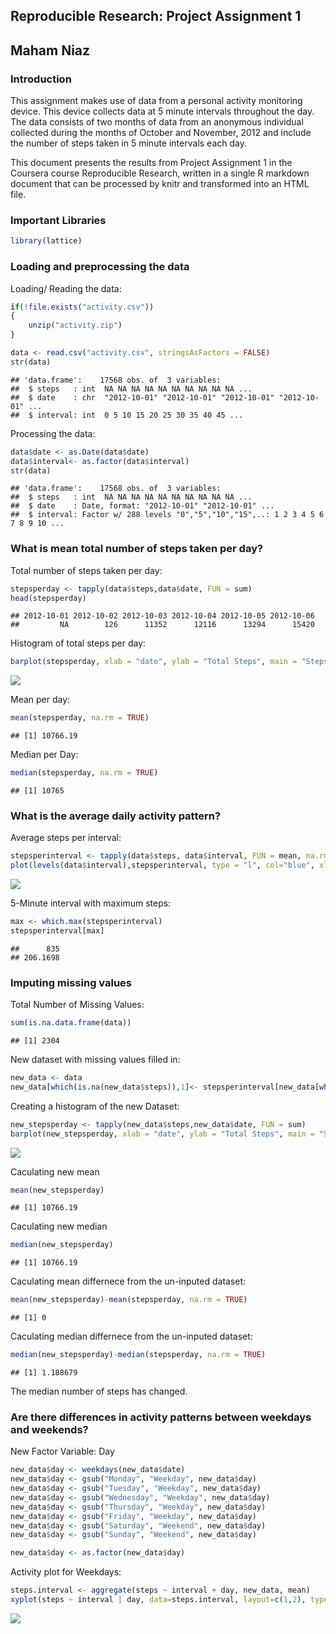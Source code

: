 ## Reproducible Research: Project Assignment 1  

## Maham Niaz  

### Introduction  
This assignment makes use of data from a personal activity monitoring device. This device collects data at 5 minute intervals throughout the day. The data consists of two months of data from an anonymous individual collected during the months of October and November, 2012 and include the number of steps taken in 5 minute intervals each day.

This document presents the results from Project Assignment 1 in the Coursera course Reproducible Research, written in a single R markdown document that can be processed by knitr and transformed into an HTML file.

### Important Libraries

```r
library(lattice)
```

### Loading and preprocessing the data
Loading/ Reading the data:  

```r
if(!file.exists("activity.csv"))
{
    unzip("activity.zip")
}

data <- read.csv("activity.csv", stringsAsFactors = FALSE)
str(data)
```

```
## 'data.frame':	17568 obs. of  3 variables:
##  $ steps   : int  NA NA NA NA NA NA NA NA NA NA ...
##  $ date    : chr  "2012-10-01" "2012-10-01" "2012-10-01" "2012-10-01" ...
##  $ interval: int  0 5 10 15 20 25 30 35 40 45 ...
```
Processing the data:

```r
data$date <- as.Date(data$date)
data$interval<- as.factor(data$interval)
str(data)
```

```
## 'data.frame':	17568 obs. of  3 variables:
##  $ steps   : int  NA NA NA NA NA NA NA NA NA NA ...
##  $ date    : Date, format: "2012-10-01" "2012-10-01" ...
##  $ interval: Factor w/ 288 levels "0","5","10","15",..: 1 2 3 4 5 6 7 8 9 10 ...
```

### What is mean total number of steps taken per day?
Total number of steps taken per day:  

```r
stepsperday <- tapply(data$steps,data$date, FUN = sum)
head(stepsperday)
```

```
## 2012-10-01 2012-10-02 2012-10-03 2012-10-04 2012-10-05 2012-10-06 
##         NA        126      11352      12116      13294      15420
```
Histogram of total steps per day:  

```r
barplot(stepsperday, xlab = "date", ylab = "Total Steps", main = "Steps per Day")
```

![](PA1_template_files/figure-html/unnamed-chunk-5-1.png)<!-- -->

Mean per day:  

```r
mean(stepsperday, na.rm = TRUE)
```

```
## [1] 10766.19
```

Median per Day:  

```r
median(stepsperday, na.rm = TRUE)
```

```
## [1] 10765
```

### What is the average daily activity pattern?
Average steps per interval:  

```r
stepsperinterval <- tapply(data$steps, data$interval, FUN = mean, na.rm = TRUE)
plot(levels(data$interval),stepsperinterval, type = "l", col="blue", xlab = "5-Minute Interval", ylab = "Average Number of steps" )
```

![](PA1_template_files/figure-html/unnamed-chunk-8-1.png)<!-- -->

5-Minute interval with maximum steps:

```r
max <- which.max(stepsperinterval)
stepsperinterval[max]
```

```
##      835 
## 206.1698
```

### Imputing missing values
Total Number of Missing Values:  

```r
sum(is.na.data.frame(data))
```

```
## [1] 2304
```

New dataset with missing values filled in:  

```r
new_data <- data
new_data[which(is.na(new_data$steps)),1]<- stepsperinterval[new_data[which(is.na(new_data$steps)),3]]
```

Creating a histogram of the new Dataset:    

```r
new_stepsperday <- tapply(new_data$steps,new_data$date, FUN = sum)
barplot(new_stepsperday, xlab = "date", ylab = "Total Steps", main = "Steps per Day")
```

![](PA1_template_files/figure-html/unnamed-chunk-12-1.png)<!-- -->

Caculating new mean    

```r
mean(new_stepsperday)
```

```
## [1] 10766.19
```

Caculating new median  

```r
median(new_stepsperday)
```

```
## [1] 10766.19
```
Caculating mean differnece from the un-inputed dataset:    
 

```r
mean(new_stepsperday)-mean(stepsperday, na.rm = TRUE)
```

```
## [1] 0
```
Caculating median differnece from the un-inputed dataset:    
 

```r
median(new_stepsperday)-median(stepsperday, na.rm = TRUE)
```

```
## [1] 1.188679
```

The median number of steps has changed.  



### Are there differences in activity patterns between weekdays and weekends?
New Factor Variable: Day  
 

```r
new_data$day <- weekdays(new_data$date)
new_data$day <- gsub("Monday", "Weekday", new_data$day)
new_data$day <- gsub("Tuesday", "Weekday", new_data$day)
new_data$day <- gsub("Wednesday", "Weekday", new_data$day)
new_data$day <- gsub("Thursday", "Weekday", new_data$day)
new_data$day <- gsub("Friday", "Weekday", new_data$day)
new_data$day <- gsub("Saturday", "Weekend", new_data$day)
new_data$day <- gsub("Sunday", "Weekend", new_data$day)

new_data$day <- as.factor(new_data$day)
```

Activity plot for Weekdays:

```r
steps.interval <- aggregate(steps ~ interval + day, new_data, mean)
xyplot(steps ~ interval | day, data=steps.interval, layout=c(1,2), type='l')
```

![](PA1_template_files/figure-html/unnamed-chunk-18-1.png)<!-- -->






